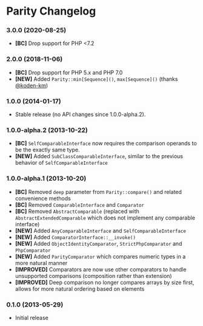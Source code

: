 # Parity Changelog

### 3.0.0 (2020-08-25)

- **[BC]** Drop support for PHP <7.2

### 2.0.0 (2018-11-06)

- **[BC]** Drop support for PHP 5.x and PHP 7.0
- **[NEW]** Added `Parity::min[Sequence]()`, `max[Sequence]()` (thanks [@koden-km](https://github.com/jmalloc))

### 1.0.0 (2014-01-17)

* Stable release (no API changes since 1.0.0-alpha.2).

### 1.0.0-alpha.2 (2013-10-22)

- **[BC]** `SelfComparableInterface` now requires the comparison operands to be the exactly same type.
- **[NEW]** Added `SubClassComparableInterface`, similar to the previous behavior of `SelfComparableInterface`

### 1.0.0-alpha.1 (2013-10-20)

- **[BC]** Removed `deep` parameter from `Parity::compare()` and related convenience methods
- **[BC]** Removed `ComparableInterface` and `Comparator`
- **[BC]** Removed `AbstractComparable` (replaced with `AbstractExtendedComparable` which does not implement any comparable interface)
- **[NEW]** Added `AnyComparableInterface` and `SelfComparableInterface`
- **[NEW]** Added `ComparatorInterface::__invoke()`
- **[NEW]** Added `ObjectIdentityComparator`, `StrictPhpComparator` and `PhpComparator`
- **[NEW]** Added `ParityComparator` which compares numeric types in a more natural manner
- **[IMPROVED]** Comparators are now use other comparators to handle unsupported comparisons (composition rather than extension)
- **[IMPROVED]** Deep comparison no longer compares arrays by size first, allows for more natural ordering based on elements

### 0.1.0 (2013-05-29)

- Initial release
